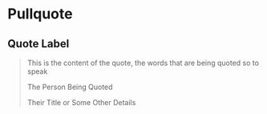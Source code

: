# Pullquote

<div class="wwu-pullquote">
  <h2>Quote Label</h2>

  <blockquote>
      <div class="body">
        This is the content of the quote, the words that are being quoted so to speak
      </div>
      <div class="credit">
        <p class="name">The Person Being Quoted</p>
        <p class="description">Their Title or Some Other Details</p>
      </div>
  </blockquote>
</div>